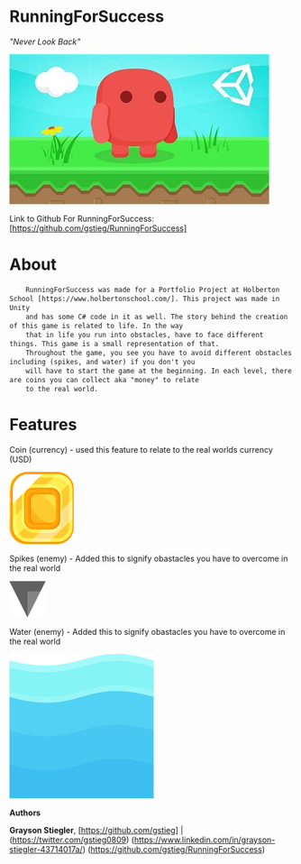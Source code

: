 # **RunningForSuccess**

  *"Never Look Back"*

![Portfolio](unity.png)


Link to Github For RunningForSuccess: [https://github.com/gstieg/RunningForSuccess]


# **About**

        RunningForSuccess was made for a Portfolio Project at Holberton School [https://www.holbertonschool.com/]. This project was made in Unity
        and has some C# code in it as well. The story behind the creation of this game is related to life. In the way
        that in life you run into obstacles, have to face different things. This game is a small representation of that.
        Throughout the game, you see you have to avoid different obstacles including (spikes, and water) if you don't you
        will have to start the game at the beginning. In each level, there are coins you can collect aka "money" to relate
        to the real world.

# **Features**

Coin (currency) - used this feature to relate to the real worlds currency (USD)

![Coin](image2.png)


Spikes (enemy) - Added this to signify obastacles you have to overcome in the real world

![Spike](Spike_Down.png)

Water (enemy) - Added this to signify obastacles you have to overcome in the real world

![Water](image1.png)


**Authors**

**Grayson Stiegler**, [https://github.com/gstieg] | (https://twitter.com/gstieg0809)
		      (https://www.linkedin.com/in/grayson-stiegler-43714017a/)
		      (https://github.com/gstieg/RunningForSuccess)
